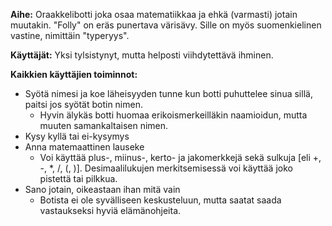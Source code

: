 **Aihe:** Oraakkelibotti joka osaa matematiikkaa ja ehkä (varmasti) jotain muutakin. "Folly" on eräs punertava värisävy. Sille on myös suomenkielinen vastine, nimittäin "typeryys".

**Käyttäjät:** Yksi tylsistynyt, mutta helposti viihdytettävä ihminen.

**Kaikkien käyttäjien toiminnot:**

* Syötä nimesi ja koe läheisyyden tunne kun botti puhuttelee sinua sillä, paitsi jos syötät botin nimen.
  * Hyvin älykäs botti huomaa erikoismerkeilläkin naamioidun, mutta muuten samankaltaisen nimen.
* Kysy kyllä tai ei-kysymys
* Anna matemaattinen lauseke
  * Voi käyttää plus-, miinus-, kerto- ja jakomerkkejä sekä sulkuja [eli +, -, *, /, (, )]. Desimaalilukujen merkitsemisessä voi käyttää joko pistettä tai pilkkua.
* Sano jotain, oikeastaan ihan mitä vain
  * Botista ei ole syvälliseen keskusteluun, mutta saatat saada vastaukseksi hyviä elämänohjeita.
